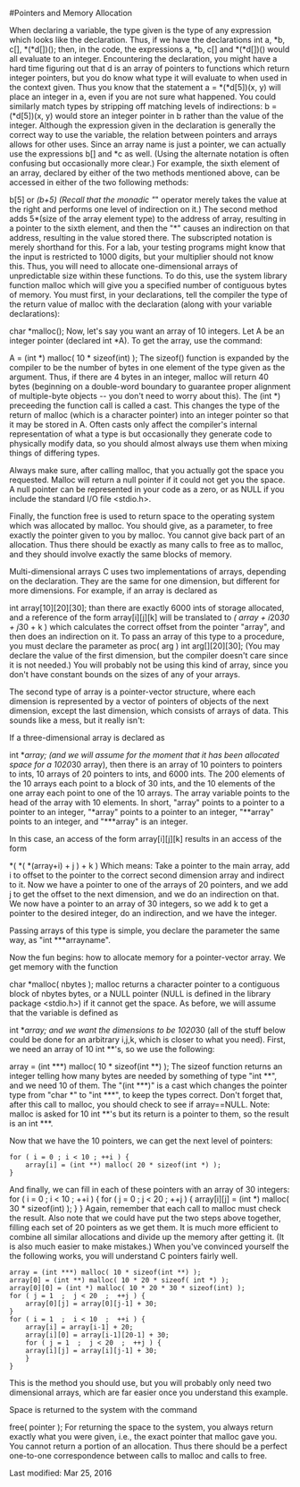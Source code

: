 #Pointers and Memory Allocation

When declaring a variable, the type given is the type of any expression which looks like the declaration. Thus, if we have the declarations
int a, *b, c[], *(*d[])();
then, in the code, the expressions a, *b, c[] and *(*d[])() would all evaluate to an integer.  Encountering the declaration, you might have a hard time figuring out that d is an array of pointers to functions which return integer pointers, but you do know what type it will evaluate to when used in the context given.  Thus you know that the statement a = *(*d[5])(x, y) will place an integer in a, even if you are not sure what happened.  You could similarly match types by stripping off matching levels of indirections:  b = (*d[5])(x, y) would store an integer pointer in b rather than the value of the integer.
Although the expression given in the declaration is generally the correct way to use the variable, the relation between pointers and arrays allows for other uses.  Since an array name is just a pointer, we can actually use the expressions b[] and *c as well.  (Using the alternate notation is often confusing but occasionally more clear.)  For example, the sixth element of an array, declared by either of the two methods mentioned above, can be accessed in either of the two following methods: 

b[5]   or   *(b+5)
(Recall that the monadic "*" operator merely takes the value at the right and performs one level of indirection on it.) The second method adds 5*(size of the array element type) to the address of array, resulting in a pointer to the sixth element, and then the "*" causes an indirection on that address, resulting in the value stored there. The subscripted notation is merely shorthand for this.
For a lab, your testing programs might know that the input is restricted to 1000 digits, but your multiplier should not know this.  Thus, you will need to allocate one-dimensional arrays of unpredictable size within these functions.  To do this, use the system library function malloc which will give you a specified number of contiguous bytes of memory.  You must first, in your declarations, tell the compiler the type of the return value of malloc with the declaration (along with your variable declarations): 

char *malloc();
Now, let's say you want an array of 10 integers.  Let A be an integer pointer (declared int *A).  To get the array, use the command:

A = (int *) malloc( 10 * sizeof(int) );
The sizeof() function is expanded by the compiler to be the number of bytes in one element of the type given as the argument.  Thus, if there are 4 bytes in an integer, malloc will return 40 bytes (beginning on a double-word boundary to guarantee proper alignment of multiple-byte objects -- you don't need to worry about this).
The (int *) preceeding the function call is called a cast. This changes the type of the return of malloc (which is a character pointer) into an integer pointer so that it may be stored in A.  Often casts only affect the compiler's internal representation of what a type is but occasionally they generate code to physically modify data, so you should almost always use them when mixing things of differing types.

Always make sure, after calling malloc, that you actually got the space you requested.  Malloc will return a null pointer if it could not get you the space.  A null pointer can be represented in your code as a zero, or as NULL if you include the standard I/O file <stdio.h>.

Finally, the function free is used to return space to the operating system which was allocated by malloc.  You should give, as a parameter, to free exactly the pointer given to you by malloc.  You cannot give back part of an allocation.  Thus there should be exactly as many calls to free as to malloc, and they should involve exactly the same blocks of memory.

Multi-dimensional arrays
C uses two implementations of arrays, depending on the declaration. They are the same for one dimension, but different for more dimensions.
For example, if an array is declared as

int array[10][20][30];
than there are exactly 6000 ints of storage allocated, and a reference of the form array[i][j][k] will be translated to
*( array + i*20*30 + j*30 + k )
which calculates the correct offset from the pointer "array", and then does an indirection on it. To pass an array of this type to a procedure, you must declare the parameter as
proc( arg ) int arg[][20][30];
(You may declare the value of the first dimension, but the compiler doesn't care since it is not needed.)
You will probably not be using this kind of array, since you don't have constant bounds on the sizes of any of your arrays.

The second type of array is a pointer-vector structure, where each dimension is represented by a vector of pointers of objects of the next dimension, except the last dimension, which consists of arrays of data. This sounds like a mess, but it really isn't:

If a three-dimensional array is declared as

int ***array;
(and we will assume for the moment that it has been allocated space for a 10*20*30 array), then there is an array of 10 pointers to pointers to ints, 10 arrays of 20 pointers to ints, and 6000 ints.  The 200 elements of the 10 arrays each point to a block of 30 ints, and the 10 elements of the one array each point to one of the 10 arrays.  The array variable points to the head of the array with 10 elements.
In short, "array" points to a pointer to a pointer to an integer, "*array" points to a pointer to an integer, "**array" points to an integer, and "***array" is an integer.

In this case, an access of the form array[i][j][k] results in an access of the form

*( *( *(array+i) + j ) + k )
Which means:  Take a pointer to the main array, add i to offset to the pointer to the correct second dimension array and indirect to it.  Now we have a pointer to one of the arrays of 20 pointers, and we add j to get the offset to the next dimension, and we do an indirection on that.  We now have a pointer to an array of 30 integers, so we add k to get a pointer to the desired integer, do an indirection, and we have the integer.

Passing arrays of this type is simple, you declare the parameter the same way, as "int ***arrayname".

Now the fun begins:  how to allocate memory for a pointer-vector array.  We get memory with the function

char *malloc( nbytes );
malloc returns a character pointer to a contiguous block of nbytes bytes, or a NULL pointer (NULL is defined in the library package <stdio.h>) if it cannot get the space.
As before, we will assume that the variable is defined as

int ***array;
and we want the dimensions to be 10*20*30 (all of the stuff below could be done for an arbitrary i,j,k, which is closer to what you need).
First, we need an array of 10 int **'s, so we use the following:

array = (int ***) malloc( 10 * sizeof(int **) );
The sizeof function returns an integer telling how many bytes are needed by something of type "int **", and we need 10 of them.  The "(int ***)" is a cast which changes the pointer type from "char *" to "int ***", to keep the types correct.  Don't forget that, after this call to malloc, you should check to see if array==NULL.
Note:  malloc is asked for 10 int **'s but its return is a pointer to them, so the result is an int ***.

Now that we have the 10 pointers, we can get the next level of pointers:

	for ( i = 0 ; i < 10 ; ++i ) {
	    array[i] = (int **) malloc( 20 * sizeof(int *) );
	}
And finally, we can fill in each of these pointers with an array of 30 integers:
	for ( i = 0 ; i < 10 ; ++i ) {
	    for ( j = 0 ; j < 20 ; ++j ) {
		array[i][j] = (int *) malloc( 30 * sizeof(int) );
	    }
	}
Again, remember that each call to malloc must check the result.  Also note that we could have put the two steps above together, filling each set of 20 pointers as we get them.
It is much more efficient to combine all similar allocations and divide up the memory after getting it.  (It is also much easier to make mistakes.)  When you've convinced yourself the the following works, you will understand C pointers fairly well.

	array = (int ***) malloc( 10 * sizeof(int **) );
	array[0] = (int **) malloc( 10 * 20 * sizeof( int *) );
	array[0][0] = (int *) malloc( 10 * 20 * 30 * sizeof(int) );
	for ( j = 1  ;  j < 20  ;  ++j ) {
	    array[0][j] = array[0][j-1] + 30;
	}
	for ( i = 1  ;  i < 10  ;  ++i ) {
	    array[i] = array[i-1] + 20;
	    array[i][0] = array[i-1][20-1] + 30;
	    for ( j = 1  ;  j < 20  ;  ++j ) {
		array[i][j] = array[i][j-1] + 30;
	    }
	}
This is the method you should use, but you will probably only need two dimensional arrays, which are far easier once you understand this example.

Space is returned to the system with the command

free( pointer );
For returning the space to the system, you always return exactly what you were given, i.e., the exact pointer that malloc gave you.  You cannot return a portion of an allocation.  Thus there should be a perfect one-to-one correspondence between calls to malloc and calls to free.

Last modified: Mar 25, 2016
